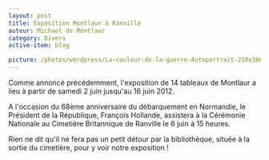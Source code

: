 ```yaml
---
layout: post
title: Exposition Montlaur à Ranville
auteur: Michael de Montlaur
category: Divers
active-item: blog

picture: /photos/wordpress/La-couleur-de-la-guerre-Autoportrait-210x300.jpg
---
```

Comme annoncé précédemment, l'exposition de 14 tableaux de Montlaur a lieu à partir de samedi 2 juin jusqu'au 16 juin 2012.

A l'occasion du 68ème anniversaire du débarquement en Normandie, le Président de la République, François Hollande, assistera à la Cérémonie Nationale au Cimetière Britannique de Ranville le 6 juin à 15 heures.

Rien ne dit qu'il ne fera pas un petit détour par la bibliothèque, située à la sortie du cimetière, pour y voir notre exposition !
